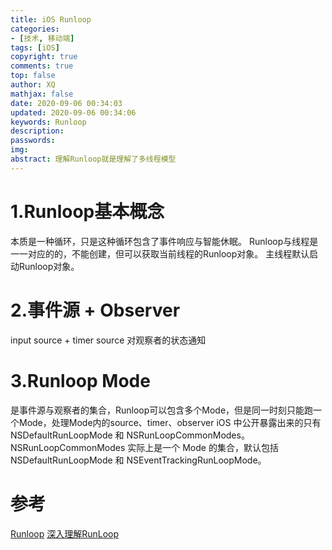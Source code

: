 ```yaml
---
title: iOS Runloop
categories: 
- [技术, 移动端]
tags: [iOS]
copyright: true
comments: true
top: false
author: XQ
mathjax: false
date: 2020-09-06 00:34:03
updated: 2020-09-06 00:34:06
keywords: Runloop
description: 
passwords:
img:
abstract: 理解Runloop就是理解了多线程模型
---
```


# 1.Runloop基本概念
本质是一种循环，只是这种循环包含了事件响应与智能休眠。
Runloop与线程是一一对应的的，不能创建，但可以获取当前线程的Runloop对象。
主线程默认启动Runloop对象。

# 2.事件源 + Observer
input source + timer source
对观察者的状态通知

# 3.Runloop Mode
是事件源与观察者的集合，Runloop可以包含多个Mode，但是同一时刻只能跑一个Mode，处理Mode内的source、timer、observer
iOS 中公开暴露出来的只有 NSDefaultRunLoopMode 和 NSRunLoopCommonModes。 NSRunLoopCommonModes 实际上是一个 Mode 的集合，默认包括 NSDefaultRunLoopMode 和 NSEventTrackingRunLoopMode。


# 参考
[Runloop](https://hit-alibaba.github.io/interview/iOS/ObjC-Basic/Runloop.html)
[深入理解RunLoop](https://blog.ibireme.com/2015/05/18/runloop/)